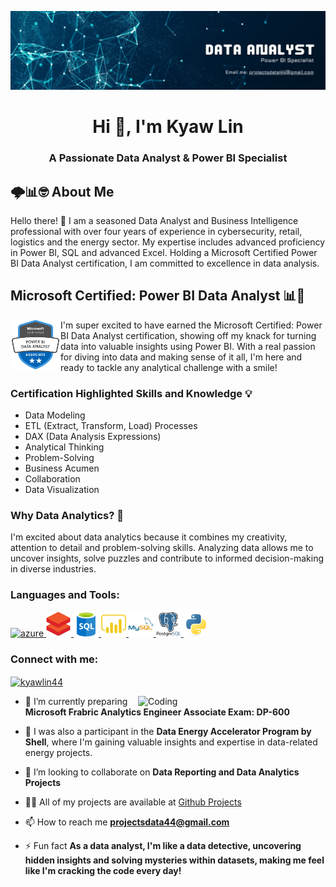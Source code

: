 ![MasterHead](https://github.com/kyawlin48/kyawlin48/blob/kyawlin48-files/Dark%20Blue%20Banner.jpg)

<h1 align="center">Hi 👋, I'm Kyaw Lin</h1>
<h3 align="center">A Passionate Data Analyst & Power BI Specialist</h3>

## 🌩️📊🤓 About Me

Hello there! 👋 I am a seasoned Data Analyst and Business Intelligence professional with over four years of experience in cybersecurity, retail, logistics and the energy sector. My expertise includes advanced proficiency in Power BI, SQL and advanced Excel. Holding a Microsoft Certified Power BI Data Analyst certification, I am committed to excellence in data analysis.

## Microsoft Certified: Power BI Data Analyst 📊🔧 

<img align="left" alt="Microsoft Certified: Power BI Data Analyst Badge" width="80" height="80" src="https://github.com/kyawlin48/kyawlin48/blob/cf01a8b714c461838cfbce4bf620e13e782b182b/MS%20Power%20BI%20Data%20Analyst.png"> 

I'm super excited to have earned the Microsoft Certified: Power BI Data Analyst certification, showing off my knack for turning data into valuable insights using Power BI. With a real passion for diving into data and making sense of it all, I'm here and ready to tackle any analytical challenge with a smile!

### Certification Highlighted Skills and Knowledge 💡

- Data Modeling
- ETL (Extract, Transform, Load) Processes
- DAX (Data Analysis Expressions)
- Analytical Thinking
- Problem-Solving
- Business Acumen
- Collaboration
- Data Visualization

### Why Data Analytics? 🚀

I'm excited about data analytics because it combines my creativity, attention to detail and problem-solving skills. Analyzing data allows me to uncover insights, solve puzzles and contribute to informed decision-making in diverse industries.

<h3 align="left">Languages and Tools:</h3>
<p align="left"> <a href="https://azure.microsoft.com/en-in/" target="_blank" rel="noreferrer"> <img src="https://www.vectorlogo.zone/logos/microsoft_azure/microsoft_azure-icon.svg" alt="azure" width="40" height="40"/> </a> <a href="https://azure.microsoft.com/en-us/products/databricks" target="_blank" rel="noreferrer"> <img src="https://github.com/Azure-Player/icons-and-symbols/blob/df02bdf6e638959f62214c79ce51738076b52b89/popular/databricks.svg" alt="Azure Databricks" width="40" height="40"/> </a> <a href="https://azure.microsoft.com/en-us/products/azure-sql/database" target="_blank" rel="noreferrer"> <img src="https://github.com/Azure-Player/icons-and-symbols/blob/df02bdf6e638959f62214c79ce51738076b52b89/Microsoft/Azure-Cloud-and-Enterprise-Symbol-Icon-Set/BONUS/AzurePortaliconsDump/Monostroke%20win10style/Polychromatic/SQLDatabase.svg" alt="Azure SQL Database" width="40" height="40"/> </a> <a href="https://powerbi.microsoft.com/" target="_blank" rel="noreferrer"> <img src="https://github.com/Azure-Player/icons-and-symbols/blob/df02bdf6e638959f62214c79ce51738076b52b89/popular/pbi-powerbi-logo.svg" alt="Power BI" width="40" height="40"/> </a> <a href="https://www.mysql.com/" target="_blank" rel="noreferrer"> <img src="https://raw.githubusercontent.com/devicons/devicon/master/icons/mysql/mysql-original-wordmark.svg" alt="mysql" width="40" height="40"/> </a> <a href="https://www.postgresql.org" target="_blank" rel="noreferrer"> <img src="https://raw.githubusercontent.com/devicons/devicon/master/icons/postgresql/postgresql-original-wordmark.svg" alt="postgresql" width="40" height="40"/> </a> <a href="https://www.python.org" target="_blank" rel="noreferrer"> <img src="https://raw.githubusercontent.com/devicons/devicon/master/icons/python/python-original.svg" alt="python" width="40" height="40"/> </a> </p>

<h3 align="left">Connect with me:</h3>
<p align="left">
<a href="https://linkedin.com/in/kyawlin44" target="blank"><img align="center" src="https://raw.githubusercontent.com/rahuldkjain/github-profile-readme-generator/master/src/images/icons/Social/linked-in-alt.svg" alt="kyawlin44" height="30" width="40" /></a>
</p>


<img align="right" alt="Coding" width="300" src="https://kratikal.com/blog/wp-content/uploads/2022/12/blue_boy_typing_nothought.gif">


- 🌱 I’m currently preparing **Microsoft Frabric Analytics Engineer Associate Exam: DP-600**

- 🚀 I was also a participant in the **Data Energy Accelerator Program by Shell**, where I'm gaining valuable insights and expertise in data-related energy projects.

- 👯 I’m looking to collaborate on **Data Reporting and Data Analytics Projects**

- 👨‍💻 All of my projects are available at [Github Projects](https://github.com/kyawlin48/Projects)

- 📫 How to reach me **projectsdata44@gmail.com**

- ⚡ Fun fact **As a data analyst, I'm like a data detective, uncovering hidden insights and solving mysteries within datasets, making me feel like I'm cracking the code every day!**
